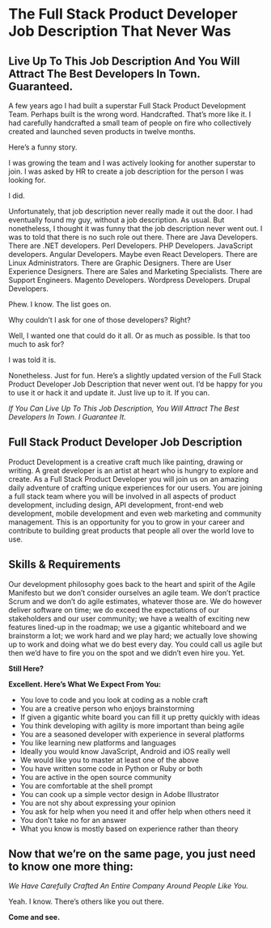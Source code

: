 # The Full Stack Product Developer Job Description That Never Was
## Live Up To This Job Description And You Will Attract The Best Developers In Town. Guaranteed.
A few years ago I had built a superstar Full Stack Product Development Team. Perhaps built is the wrong word. Handcrafted. That’s more like it. I had carefully handcrafted a small team of people on fire who collectively created and launched seven products in twelve months.

Here’s a funny story.

I was growing the team and I was actively looking for another superstar to join. I was asked by HR to create a job description for the person I was looking for.

I did.

Unfortunately, that job description never really made it out the door. I had eventually found my guy, without a job description. As usual. But nonetheless, I thought it was funny that the job description never went out. I was to told that there is no such role out there. There are Java Developers. There are .NET developers. Perl Developers. PHP Developers. JavaScript developers. Angular Developers. Maybe even React Developers. There are Linux Administrators. There are Graphic Designers. There are User Experience Designers. There are Sales and Marketing Specialists. There are Support Engineers. Magento Developers. Wordpress Developers. Drupal Developers.

Phew. I know. The list goes on.

Why couldn’t I ask for one of those developers? Right?

Well, I wanted one that could do it all. Or as much as possible. Is that too much to ask for?

I was told it is.

Nonetheless. Just for fun. Here’s a slightly updated version of the Full Stack Product Developer Job Description that never went out. I’d be happy for you to use it or hack it and update it. Just live up to it. If you can.

*If You Can Live Up To This Job Description, You Will Attract The Best Developers In Town. I Guarantee It.*

## Full Stack Product Developer Job Description

Product Development is a creative craft much like painting, drawing or writing. A great developer is an artist at heart who is hungry to explore and create. As a Full Stack Product Developer you will join us on an amazing daily adventure of crafting unique experiences for our users. You are joining a full stack team where you will be involved in all aspects of product development, including design, API development, front-end web development, mobile development and even web marketing and community management. This is an opportunity for you to grow in your career and contribute to building great products that people all over the world love to use.

## Skills & Requirements

Our development philosophy goes back to the heart and spirit of the Agile Manifesto but we don’t consider ourselves an agile team. We don’t practice Scrum and we don’t do agile estimates, whatever those are. We do however deliver software on time; we do exceed the expectations of our stakeholders and our user community; we have a wealth of exciting new features lined-up in the roadmap; we use a gigantic whiteboard and we brainstorm a lot; we work hard and we play hard; we actually love showing up to work and doing what we do best every day. You could call us agile but then we’d have to fire you on the spot and we didn’t even hire you. Yet.

**Still Here?**

**Excellent. Here’s What We Expect From You:**

* You love to code and you look at coding as a noble craft
* You are a creative person who enjoys brainstorming
* If given a gigantic white board you can fill it up pretty quickly with ideas
* You think developing with agility is more important than being agile
* You are a seasoned developer with experience in several platforms
* You like learning new platforms and languages
* Ideally you would know JavaScript, Android and iOS really well
* We would like you to master at least one of the above
* You have written some code in Python or Ruby or both
* You are active in the open source community
* You are comfortable at the shell prompt
* You can cook up a simple vector design in Adobe Illustrator
* You are not shy about expressing your opinion
* You ask for help when you need it and offer help when others need it
* You don’t take no for an answer
* What you know is mostly based on experience rather than theory

## Now that we’re on the same page, you just need to know one more thing:

*We Have Carefully Crafted An Entire Company Around People Like You.*

Yeah. I know. There’s others like you out there.

**Come and see.**
